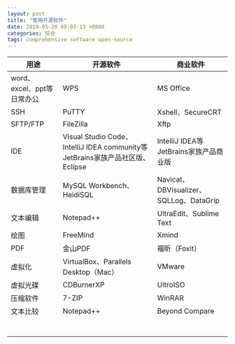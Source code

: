 ```yaml
---
layout: post
title: "常用开源软件"
date: 2019-05-28 09:03:13 +0800
categories: 综合
tags: comprehensive software open-source
---
```




| 用途                       | 开源软件                                                     | 商业软件                                |
| -------------------------- | ------------------------------------------------------------ | --------------------------------------- |
| word、excel、ppt等日常办公 | WPS                                                          | MS Office                               |
| SSH                        | PuTTY                                                        | Xshell、SecureCRT                       |
| SFTP/FTP                   | FileZilla                                                    | Xftp                                    |
| IDE                        | Visual Studio Code、IntelliJ IDEA community等JetBrains家族产品社区版、Eclipse | IntelliJ IDEA等JetBrains家族产品商业版  |
| 数据库管理                 | MySQL Workbench、HeidiSQL                                    | Navicat、DBVisualizer、SQLLog、DataGrip |
| 文本编辑                   | Notepad++                                                    | UltraEdit、Sublime Text                 |
| 绘图                       | FreeMind                                                     | Xmind                                   |
| PDF                        | 金山PDF                                                      | 福昕（Foxit）                           |
| 虚拟化                     | VirtualBox、Parallels Desktop（Mac）                         | VMware                                  |
| 虚拟光碟                   | CDBurnerXP                                                   | UltroISO                                |
| 压缩软件                   | 7-ZIP                                                        | WinRAR                                  |
| 文本比较                   | Notepad++                                                    | Beyond Compare                          |
|                            |                                                              |                                         |
|                            |                                                              |                                         |
|                            |                                                              |                                         |
|                            |                                                              |                                         |
|                            |                                                              |                                         |
|                            |                                                              |                                         |
|                            |                                                              |                                         |

